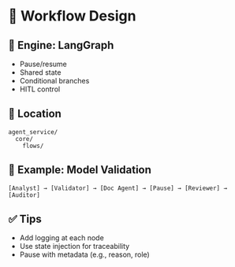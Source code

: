 # 🔁 Workflow Design

## 🔧 Engine: LangGraph

- Pause/resume
- Shared state
- Conditional branches
- HITL control

## 📂 Location

```
agent_service/
  core/
    flows/
```

## 🧪 Example: Model Validation

```text
[Analyst] → [Validator] → [Doc Agent] → [Pause] → [Reviewer] → [Auditor]
```

## ✅ Tips

- Add logging at each node
- Use state injection for traceability
- Pause with metadata (e.g., reason, role)
